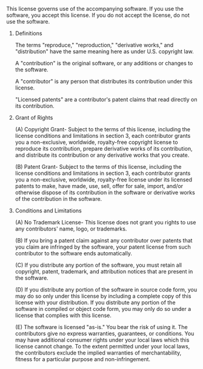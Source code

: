 
This license governs use of the accompanying software. If you use the
software, you accept this license. If you do not accept the license,
do not use the software.

 1. Definitions

    The terms "reproduce," "reproduction," "derivative works," and
    "distribution" have the same meaning here as under U.S. copyright
    law.

    A "contribution" is the original software, or any additions or
    changes to the software.

    A "contributor" is any person that distributes its contribution
    under this license.

    "Licensed patents" are a contributor's patent claims that read
    directly on its contribution.

 2. Grant of Rights

    (A) Copyright Grant- Subject to the terms of this license,
    including the license conditions and limitations in section 3,
    each contributor grants you a non-exclusive, worldwide,
    royalty-free copyright license to reproduce its contribution,
    prepare derivative works of its contribution, and distribute its
    contribution or any derivative works that you create.
   
    (B) Patent Grant- Subject to the terms of this license, including
    the license conditions and limitations in section 3, each
    contributor grants you a non-exclusive, worldwide, royalty-free
    license under its licensed patents to make, have made, use, sell,
    offer for sale, import, and/or otherwise dispose of its
    contribution in the software or derivative works of the
    contribution in the software.
 
 3. Conditions and Limitations
  
    (A) No Trademark License- This license does not grant you rights
    to use any contributors' name, logo, or trademarks.

    (B) If you bring a patent claim against any contributor over
    patents that you claim are infringed by the software, your patent
    license from such contributor to the software ends automatically.

    (C) If you distribute any portion of the software, you must retain
    all copyright, patent, trademark, and attribution notices that are
    present in the software.

    (D) If you distribute any portion of the software in source code
    form, you may do so only under this license by including a
    complete copy of this license with your distribution. If you
    distribute any portion of the software in compiled or object code
    form, you may only do so under a license that complies with this
    license.  

    (E) The software is licensed "as-is." You bear the risk of using
    it. The contributors give no express warranties, guarantees, or
    conditions. You may have additional consumer rights under your
    local laws which this license cannot change. To the extent
    permitted under your local laws, the contributors exclude the
    implied warranties of merchantability, fitness for a particular
    purpose and non-infringement. 
